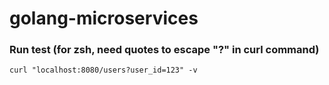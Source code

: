# golang-microservices

### Run test (for zsh, need quotes to escape "?" in curl command)
    curl "localhost:8080/users?user_id=123" -v